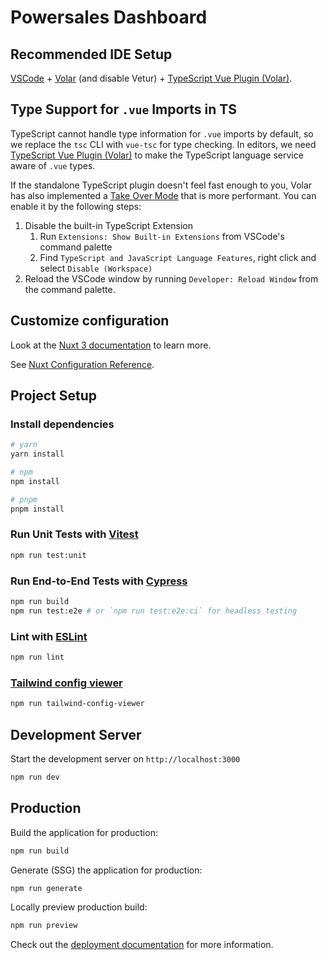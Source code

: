 # Powersales Dashboard

## Recommended IDE Setup

[VSCode](https://code.visualstudio.com/) + [Volar](https://marketplace.visualstudio.com/items?itemName=Vue.volar) (and disable Vetur) + [TypeScript Vue Plugin (Volar)](https://marketplace.visualstudio.com/items?itemName=Vue.vscode-typescript-vue-plugin).

## Type Support for `.vue` Imports in TS

TypeScript cannot handle type information for `.vue` imports by default, so we replace the `tsc` CLI with `vue-tsc` for type checking. In editors, we need [TypeScript Vue Plugin (Volar)](https://marketplace.visualstudio.com/items?itemName=Vue.vscode-typescript-vue-plugin) to make the TypeScript language service aware of `.vue` types.

If the standalone TypeScript plugin doesn't feel fast enough to you, Volar has also implemented a [Take Over Mode](https://github.com/johnsoncodehk/volar/discussions/471#discussioncomment-1361669) that is more performant. You can enable it by the following steps:

1. Disable the built-in TypeScript Extension
    1. Run `Extensions: Show Built-in Extensions` from VSCode's command palette
    2. Find `TypeScript and JavaScript Language Features`, right click and select `Disable (Workspace)`
2. Reload the VSCode window by running `Developer: Reload Window` from the command palette.

## Customize configuration

Look at the [Nuxt 3 documentation](https://nuxt.com/docs/getting-started/introduction) to learn more.

See [Nuxt Configuration Reference](https://nuxt.com/docs/api/configuration/nuxt-config/).

## Project Setup

### Install dependencies

```bash
# yarn
yarn install

# npm
npm install

# pnpm
pnpm install
```

### Run Unit Tests with [Vitest](https://vitest.dev/)

```sh
npm run test:unit
```

### Run End-to-End Tests with [Cypress](https://www.cypress.io/)

```sh
npm run build
npm run test:e2e # or `npm run test:e2e:ci` for headless testing
```

### Lint with [ESLint](https://eslint.org/)

```sh
npm run lint
```

### [Tailwind config viewer](https://github.com/rogden/tailwind-config-viewer)

```sh
npm run tailwind-config-viewer
```

## Development Server

Start the development server on `http://localhost:3000`

```bash
npm run dev
```

## Production

Build the application for production:

```bash
npm run build
```

Generate (SSG) the application for production:

```bash
npm run generate
```

Locally preview production build:

```bash
npm run preview
```

Check out the [deployment documentation](https://nuxt.com/docs/getting-started/deployment) for more information.
